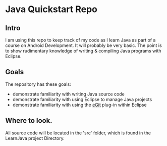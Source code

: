 # Java Quickstart Repo

## Intro
I am using this repo to keep track of my code as I 
learn Java as part of a course on Android Development. 
It will probably be very basic. The point is to show 
rudimentary knowledge of writing & compiling Java 
programs with Eclipse.

## Goals
The repository has these goals:
- demonstrate familiarity with writing Java source code
- demonstrate familiarity with using Eclipse to manage Java projects 
- demonstrate familiarity with using the [eGit](http://eclipse.org/egit/) plug-in within Eclipse 

## Where to look.
All source code will be located in the 'src' folder, 
which is found in the LearnJava project Directory.
